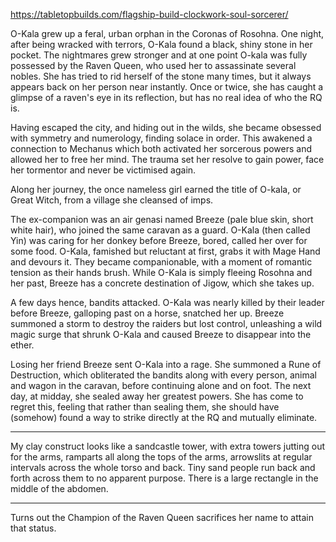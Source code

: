 https://tabletopbuilds.com/flagship-build-clockwork-soul-sorcerer/

O-Kala grew up a feral, urban orphan in the Coronas of Rosohna. One night, after being wracked with terrors, O-Kala found a black, shiny stone in her pocket. The nightmares grew stronger and at one point O-kala was fully possessed by the Raven Queen, who used her to assassinate several nobles. She has tried to rid herself of the stone many times, but it always appears back on her person near instantly. Once or twice, she has caught a glimpse of a raven's eye in its reflection, but has no real idea of who the RQ is.

Having escaped the city, and hiding out in the wilds, she became obsessed with symmetry and numerology, finding solace in order. This awakened a connection to Mechanus which both activated her sorcerous powers and allowed her to free her mind. The trauma set her resolve to gain power, face her tormentor and never be victimised again.

Along her journey, the once nameless girl earned the title of O-kala, or Great Witch, from a village she cleansed of imps. 

The ex-companion was an air genasi named Breeze (pale blue skin, short white hair), who joined the same caravan as a guard. O-Kala (then called Yin) was caring for her donkey before Breeze, bored, called her over for some food. O-Kala, famished but reluctant at first, grabs it with Mage Hand and devours it. They became companionable, with a moment of romantic tension as their hands brush. While O-Kala is simply fleeing Rosohna and her past, Breeze has a concrete destination of Jigow, which she takes up.

A few days hence, bandits attacked. O-Kala was nearly killed by their leader before Breeze, galloping past on a horse, snatched her up. Breeze summoned a storm to destroy the raiders but lost control, unleashing a wild magic surge that shrunk O-Kala and caused Breeze to disappear into the ether.

Losing her friend Breeze sent O-Kala into a rage. She summoned a Rune of Destruction, which obliterated the bandits along with every person, animal and wagon in the caravan, before continuing alone and on foot. The next day, at midday, she sealed away her greatest powers. She has come to regret this, feeling that rather than sealing them, she should have (somehow) found a way to strike directly at the RQ and mutually eliminate. 

---

My clay construct looks like a sandcastle tower, with extra towers jutting out for the arms, ramparts all along the tops of the arms, arrowslits at regular intervals across the whole torso and back. Tiny sand people run back and forth across them to no apparent purpose. There is a large rectangle in the middle of the abdomen.

---

Turns out the Champion of the Raven Queen sacrifices her name to attain that status.